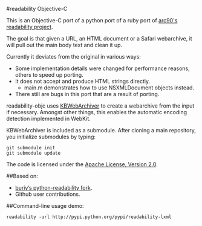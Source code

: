 #readability Objective-C

This is an Objective-C port of a python port of a ruby port of [arc90's readability project](http://lab.arc90.com/experiments/readability/). 

The goal is that given a URL, an HTML document or a Safari webarchive, it will pull out the main body text and clean it up.

Currently it deviates from the original in various ways: 

- Some implementation details were changed for performance reasons, others to speed up porting.
- It does not accept and produce HTML strings directly. 
	- main.m demonstrates how to use NSXMLDocument objects instead.
- There still are bugs in this port that are a result of porting.

readability-objc uses [KBWebArchiver](https://github.com/JanX2/webarchiver) to create a webarchive from the input if necessary. Amongst other things, this enables the automatic encoding detection implemented in WebKit.

KBWebArchiver is included as a submodule. After cloning a main repository, you initialize submodules by typing:

	git submodule init
	git submodule update

The code is licensed under the [Apache License, Version 2.0](http://www.apache.org/licenses/LICENSE-2.0). 

##Based on:

- [buriy’s python-readability fork](https://github.com/buriy/python-readability).
- Github user contributions.

##Command-line usage demo:

    readability -url http://pypi.python.org/pypi/readability-lxml

